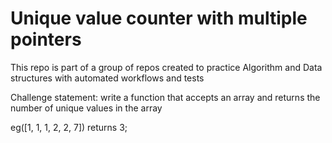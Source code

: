 # Unique value counter with multiple pointers
This repo is part of a group of repos created to practice Algorithm and Data structures with automated workflows and tests

Challenge statement:
write a function that accepts an array and returns the number of unique values in the array

eg([1, 1, 1, 2, 2, 7]) returns 3;
